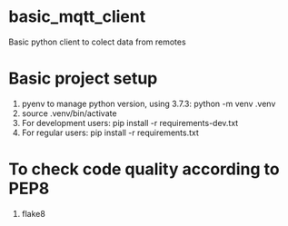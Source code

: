 # basic_mqtt_client
Basic python client to colect data from remotes

# Basic project setup
1. pyenv to manage python version, using 3.7.3: python -m venv .venv
2. source .venv/bin/activate
3. For development users: pip install -r requirements-dev.txt 
4. For regular users: pip install -r requirements.txt

# To check code quality according to PEP8
1. flake8
